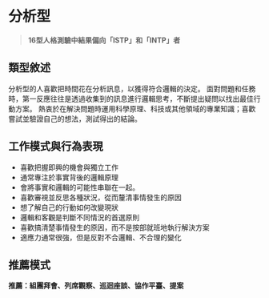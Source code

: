 # 分析型
> **16型人格測驗中結果偏向「ISTP」和「INTP」者** 

## 類型敘述
分析型的人喜歡把時間花在分析訊息，以獲得符合邏輯的決定。
面對問題和任務時，第一反應往往是透過收集到的訊息進行邏輯思考，不斷提出疑問以找出最佳行動方案。
熱衷於在解決問題時運用科學原理、科技或其他領域的專業知識；喜歡嘗試並驗證自己的想法，測試得出的結論。


## 工作模式與行為表現
+ 喜歡把握即興的機會與獨立工作
+ 通常專注於事實背後的邏輯原理
+ 會將事實和邏輯的可能性串聯在一起。
+ 喜歡審視並反思各種狀況，從而釐清事情發生的原因
+ 想了解自己的行動如何改變現狀
+ 邏輯和客觀是判斷不同情況的首選原則
+ 喜歡搞清楚事情發生的原因，而不是按部就班地執行解決方案
+ 適應力通常很強，但是反對不合邏輯、不合理的變化


## 推薦模式
**推薦：組團拜會、列席觀察、巡迴座談、協作平臺、提案**
